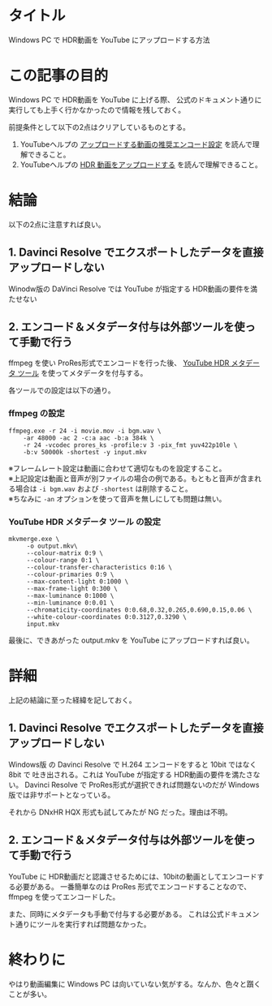 # タイトル
Windows PC で HDR動画を YouTube にアップロードする方法

# この記事の目的
Windows PC で HDR動画を YouTube に上げる際、
公式のドキュメント通りに実行しても上手く行かなかったので情報を残しておく。

前提条件として以下の2点はクリアしているものとする。

1. YouTubeヘルプの [アップロードする動画の推奨エンコード設定](https://support.google.com/youtube/answer/1722171) を読んで理解できること。
2. YouTubeヘルプの [HDR 動画をアップロードする](https://support.google.com/youtube/answer/7126552?hl=ja) を読んで理解できること。

# 結論
以下の2点に注意すれば良い。

## 1. Davinci Resolve でエクスポートしたデータを直接アップロードしない
Winodw版の DaVinci Resolve では YouTube が指定する HDR動画の要件を満たせない

## 2. エンコード＆メタデータ付与は外部ツールを使って手動で行う
ffmpeg を使い ProRes形式でエンコードを行った後、
[YouTube HDR メタデータ ツール](https://github.com/youtubehdr/hdr_metadata) を使ってメタデータを付与する。

各ツールでの設定は以下の通り。

### ffmpeg の設定

```
ffmpeg.exe -r 24 -i movie.mov -i bgm.wav \
    -ar 48000 -ac 2 -c:a aac -b:a 384k \
    -r 24 -vcodec prores_ks -profile:v 3 -pix_fmt yuv422p10le \
    -b:v 50000k -shortest -y input.mkv
```
※フレームレート設定は動画に合わせて適切なものを設定すること。<br>
※上記設定は動画と音声が別ファイルの場合の例である。もともと音声が含まれる場合は
```-i bgm.wav``` および ```-shortest``` は削除すること。<br>
※ちなみに ```-an``` オプションを使って音声を無しにしても問題は無い。

### YouTube HDR メタデータ ツール の設定

```
mkvmerge.exe \
     -o output.mkv\
     --colour-matrix 0:9 \
     --colour-range 0:1 \
     --colour-transfer-characteristics 0:16 \
     --colour-primaries 0:9 \
     --max-content-light 0:1000 \
     --max-frame-light 0:300 \
     --max-luminance 0:1000 \
     --min-luminance 0:0.01 \
     --chromaticity-coordinates 0:0.68,0.32,0.265,0.690,0.15,0.06 \
     --white-colour-coordinates 0:0.3127,0.3290 \
     input.mkv
```

最後に、できあがった output.mkv を YouTube にアップロードすれば良い。

# 詳細
上記の結論に至った経緯を記しておく。

## 1. Davinci Resolve でエクスポートしたデータを直接アップロードしない
Windows版 の Davinci Resolve で H.264 エンコードをすると 10bit ではなく 8bit で
吐き出される。これは YouTube が指定する HDR動画の要件を満たさない。
Davinci Resolve で ProRes形式が選択できれば問題ないのだが Windows版では非サポートとなっている。

それから DNxHR HQX 形式も試してみたが NG だった。理由は不明。

## 2. エンコード＆メタデータ付与は外部ツールを使って手動で行う
YouTube に HDR動画だと認識させるためには、10bitの動画としてエンコードする必要がある。
一番簡単なのは ProRes 形式でエンコードすることなので、ffmpeg を使ってエンコードした。

また、同時にメタデータも手動で付与する必要がある。
これは公式ドキュメント通りにツールを実行すれば問題なかった。

# 終わりに
やはり動画編集に Windows PC は向いていない気がする。なんか、色々と躓くことが多い。

